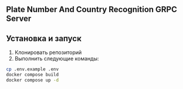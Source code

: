 ## Plate Number And Country Recognition GRPC Server

## Установка и запуск

1. Клонировать репозиторий
2. Выполнить следующие команды:

```bash
cp .env.example .env
docker compose build
docker compose up -d
```
